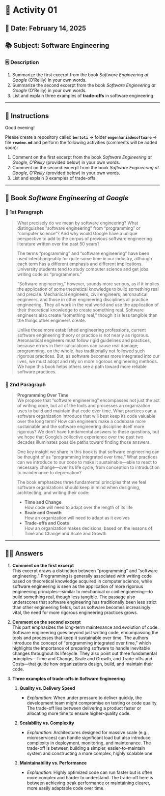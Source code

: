 # 📍 Activity 01

## 📅 Date: **February 14, 2025**  
## 📚 Subject: **Software Engineering**  

### 🗒️ Description  
1. Summarize the first excerpt from the book *Software Engineering at Google* (O'Reilly) in your own words.  
2. Summarize the second excerpt from the book *Software Engineering at Google* (O'Reilly) in your own words.  
3. List and explain three examples of **trade-offs** in software engineering.

---

## 📙 Instructions

Good evening!

Please create a repository called **`bertoti`** -> folder **`engenhariadesoftware`** -> file **`readme.md`** and perform the following activities (comments will be added soon):

1. Comment on the first excerpt from the book *Software Engineering at Google, O’Reilly* (provided below) in your own words.  
2. Comment on the second excerpt from the book *Software Engineering at Google, O’Reilly* (provided below) in your own words.  
3. List and explain 3 examples of trade-offs.

---

## 📕 Book *Software Engineering at Google*  

### 📍 1st Paragraph
> What precisely do we mean by software engineering? What distinguishes “software engineering” from “programming” or “computer science”? And why would Google have a unique perspective to add to the corpus of previous software engineering literature written over the past 50 years?
>
> The terms “programming” and “software engineering” have been used interchangeably for quite some time in our industry, although each term has a different emphasis and different implications. University students tend to study computer science and get jobs writing code as “programmers.”
>
> “Software engineering,” however, sounds more serious, as if it implies the application of some theoretical knowledge to build something real and precise. Mechanical engineers, civil engineers, aeronautical engineers, and those in other engineering disciplines all practice engineering. They all work in the real world and use the application of their theoretical knowledge to create something real. Software engineers also create “something real,” though it is less tangible than the things other engineers create.
>
> Unlike those more established engineering professions, current software engineering theory or practice is not nearly as rigorous. Aeronautical engineers must follow rigid guidelines and practices, because errors in their calculations can cause real damage; programming, on the whole, has traditionally not followed such rigorous practices. But, as software becomes more integrated into our lives, we must adopt and rely on more rigorous engineering methods. We hope this book helps others see a path toward more reliable software practices.

### 📍 2nd Paragraph
> **Programming Over Time**  
> We propose that “software engineering” encompasses not just the act of writing code, but all of the tools and processes an organization uses to build and maintain that code over time. What practices can a software organization introduce that will best keep its code valuable over the long term? How can engineers make a codebase more sustainable and the software engineering discipline itself more rigorous? We don’t have fundamental answers to these questions, but we hope that Google’s collective experience over the past two decades illuminates possible paths toward finding those answers.
>
> One key insight we share in this book is that software engineering can be thought of as “programming integrated over time.” What practices can we introduce to our code to make it sustainable—able to react to necessary change—over its life cycle, from conception to introduction to maintenance to deprecation?
>
> The book emphasizes three fundamental principles that we feel software organizations should keep in mind when designing, architecting, and writing their code:
>
> - **Time and Change**  
>   How code will need to adapt over the length of its life  
> - **Scale and Growth**  
>   How an organization will need to adapt as it evolves  
> - **Trade-offs and Costs**  
>   How an organization makes decisions, based on the lessons of Time and Change and Scale and Growth

---

## ✍🏻 Answers  

1. **Comment on the first excerpt**  
   This excerpt draws a distinction between “programming” and “software engineering.” Programming is generally associated with writing code based on theoretical knowledge acquired in computer science, while software engineering is seen as the application of more rigorous engineering principles—similar to mechanical or civil engineering—to build something real, though less tangible. The passage also underscores that software engineering has traditionally been less strict than other engineering fields, but as software becomes increasingly vital, the need for more rigorous engineering practices grows.

2. **Comment on the second excerpt**  
   This part emphasizes the long-term maintenance and evolution of code. Software engineering goes beyond just writing code, encompassing the tools and processes that keep it sustainable over time. The authors introduce the concept of “programming integrated over time,” which highlights the importance of preparing software to handle inevitable changes throughout its lifecycle. They also point out three fundamental principles—Time and Change, Scale and Growth, and Trade-offs and Costs—that guide how organizations design, build, and maintain their code.

3. **Three examples of trade-offs in Software Engineering**  
   1. **Quality vs. Delivery Speed**  
      - *Explanation*: When under pressure to deliver quickly, the development team might compromise on testing or code quality. The trade-off lies between delivering a product faster or allocating more time to ensure higher-quality code.

   2. **Scalability vs. Complexity**  
      - *Explanation*: Architectures designed for massive scale (e.g., microservices) can handle significant load but also introduce complexity in deployment, monitoring, and maintenance. The trade-off is between building a simpler, easier-to-maintain system and constructing a more complex, highly scalable one.

   3. **Maintainability vs. Performance**  
      - *Explanation*: Highly optimized code can run faster but is often more complex and harder to understand. The trade-off here is between achieving peak performance or maintaining clearer, more easily adaptable code over time.
